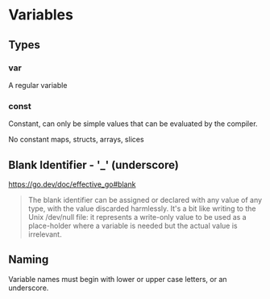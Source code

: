 Variables
=========

Types
-----

### var
A regular variable

### const
Constant, can only be simple values that can be evaluated by the compiler.

No constant maps, structs, arrays, slices






Blank Identifier - '_' (underscore)
-----------------------------------

https://go.dev/doc/effective_go#blank

> The blank identifier can be assigned or declared with any value of any type, with the value discarded harmlessly. It's a bit like writing to the Unix /dev/null file: it represents a write-only value to be used as a place-holder where a variable is needed but the actual value is irrelevant.



Naming
------

Variable names must begin with lower or upper case letters, or an underscore.
